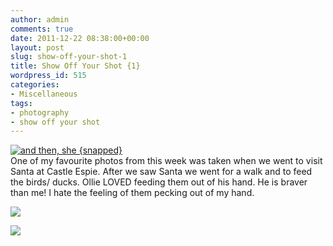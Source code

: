 ```yaml
---
author: admin
comments: true
date: 2011-12-22 08:38:00+00:00
layout: post
slug: show-off-your-shot-1
title: Show Off Your Shot {1}
wordpress_id: 515
categories:
- Miscellaneous
tags:
- photography
- show off your shot
---
```


[![and then, she {snapped}](http://i77.photobucket.com/albums/j52/drexgal/and%20then%20she%20snapped/showoffbutton.jpg)](http://andthen-shesnapped.com/)  
One of my favourite photos from this week was taken when we went to visit Santa at Castle Espie.  After we saw Santa we went for a walk and to feed the birds/ ducks.  Ollie LOVED feeding them out of his hand.  He is braver than me!  I hate the feeling of them pecking out of my hand.  
  


[![](http://outmumbered1.files.wordpress.com/2011/12/soys.jpg?w=300)](http://outmumbered1.files.wordpress.com/2011/12/soys.jpg)

![](https://blogger.googleusercontent.com/tracker/251139911615938991-79728924891643711?l=www.outmumbered.com)
